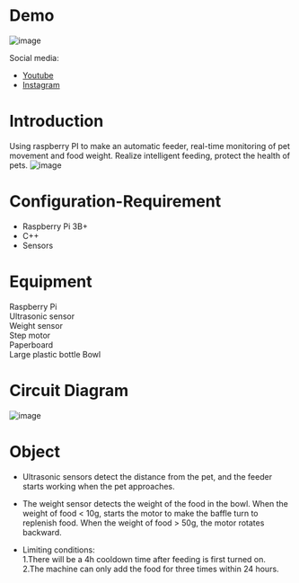 # Demo
![image](https://github.com/Shujing106/realtimeEmbedded/blob/bc505a64a9148ac952772ca07c4a7179f093678b/video/autoPetFeeder.gif)

Social media:
* [Youtube](https://youtu.be/EHu-TGHlu9M)
* [Instagram](https://www.instagram.com/tv/CciDeC0DURO/?igshid=YmMyMTA2M2Y=)

# Introduction
Using raspberry PI to make an automatic feeder, real-time monitoring of pet movement and food weight. Realize intelligent feeding, protect the health of pets. 
![image](https://github.com/Shujing106/realtimeEmbedded/blob/fe9dbf94ca11b8fd0e8629ee8bc73eff777eb14c/image/Demo2.jpg)

# Configuration-Requirement
* Raspberry Pi 3B+
* C++
* Sensors

# Equipment
Raspberry Pi  
Ultrasonic sensor  
Weight sensor  
Step motor  
Paperboard  
Large plastic bottle
Bowl

# Circuit Diagram
![image](https://github.com/Shujing106/realtimeEmbedded/blob/947e1cb685058c497032255ce45a63e7fd66b8ab/image/circuit%20diagram.JPG)

# Object
* Ultrasonic sensors detect the distance from the pet, and the feeder starts working when the pet approaches.
* The weight sensor detects the weight of the food in the bowl. When the weight of food < 10g, starts the motor to make the baffle turn to replenish food. When the weight of food > 50g, the motor rotates backward.

* Limiting conditions:  
   1.There will be a 4h cooldown time after feeding is first turned on.  
   2.The machine can only add the food for three times within 24 hours.

